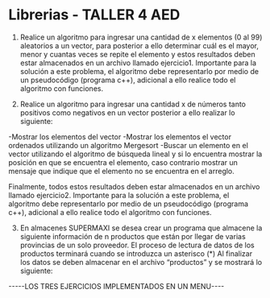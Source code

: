 # Librerias - TALLER 4 AED
1. Realice un algoritmo para ingresar una cantidad de x elementos (0 al 99) aleatorios a un vector,
para posterior a ello determinar cuál es el mayor, menor y cuantas veces se repite el elemento y
estos resultados deben estar almacenados en un archivo llamado ejercicio1.
Importante para la solución a este problema, el algoritmo debe representarlo por medio de un
pseudocódigo (programa c++), adicional a ello realice todo el algoritmo con funciones. 

2. Realice un algoritmo para ingresar una cantidad x de números tanto positivos como negativos en
un vector posterior a ello realizar lo siguiente:
 
-Mostrar los elementos del vector 
-Mostrar los elementos el vector ordenados utilizando un algoritmo Mergesort
-Buscar un elemento en el vector utilizando el algoritmo de búsqueda lineal y si lo 
encuentra mostrar la posición en que se encuentra el elemento, caso contrario mostrar
un mensaje que indique que el elemento no se encuentra en el arreglo. 

Finalmente, todos estos resultados deben estar almacenados en un archivo llamado ejercicio2.
Importante para la solución a este problema, el algoritmo debe representarlo por medio de un 
pseudocódigo (programa c++), adicional a ello realice todo el algoritmo con funciones. 


3. En almacenes SUPERMAXI se desea crear un programa que almacene la siguiente información de
n productos que están por llegar de varias provincias de un solo proveedor. El proceso de lectura
de datos de los productos terminará cuando se introduzca un asterisco (*) Al finalizar los datos se
deben almacenar en el archivo “productos” y se mostrará lo siguiente:

-----LOS TRES EJERCICIOS IMPLEMENTADOS EN UN MENU----
